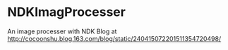 # NDKImagProcesser
An image processer with NDK
Blog at http://cocoonshu.blog.163.com/blog/static/240415072201511354720498/
